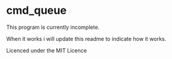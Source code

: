 # cmd_queue

This program is currently incomplete.

When it works i will update this readme to indicate how it works.

Licenced under the MIT Licence